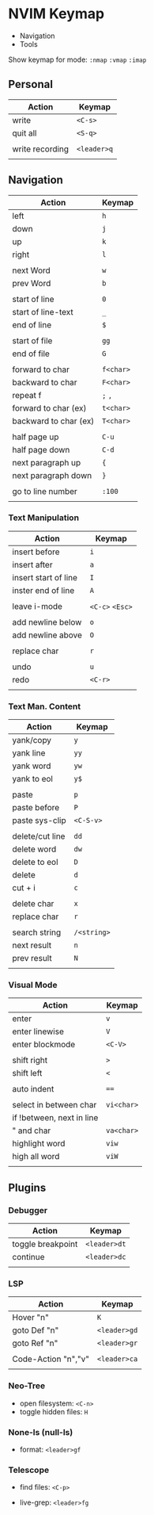 # NVIM Keymap

- Navigation
- Tools


Show keymap for mode: `:nmap` `:vmap` `:imap`




## Personal

| Action | Keymap |
| ------ | ------ |
| write  | `<C-s>` |
| quit all | `<S-q>` |
|   |   |
| write recording | `<leader>q` |
|   |   |




## Navigation


| Action | Keymap |
| ------ | ------ |
| left   | `h`    |
| down   | `j`    |
| up     | `k`    |
| right  | `l`    |
|        |        |
| next Word | `w` |
| prev Word | `b` |
|   |   |
| start of line | `0` |
| start of line-text | `_` |
| end of line | `$` |
|   |   |
| start of file | `gg` |
| end of file | `G` |
|   |   |
| forward to char | `f<char>` |
| backward to char | `F<char>` |
| repeat f | `;` `,` |
| forward to char (ex) | `t<char>`|
| backward to char (ex) | `T<char>` |
|   |   |
| half page up | `C-u` |
| half page down | `C-d` |
| next paragraph up | `{` |
| next paragraph down | `}` |
|   |   |
| go to line number | `:100` |
|   |   |




### Text Manipulation

| Action | Keymap |
| ------ | ------ |
| insert before | `i` |
| insert after | `a` |
| insert start of line | `I` |
| inster end of line | `A` |
|   |   |
| leave i-mode | `<C-c>` `<Esc>` |
|   |   |
| add newline below | `o` |
| add newline above | `O` |
|   |   |
| replace char | `r` |
|   |   |
| undo | `u` |
| redo | `<C-r>` |
|   |   |




### Text Man. Content

| Action | Keymap |
| ------ | ------ |
| yank/copy | `y` |
| yank line | `yy` |
| yank word | `yw` |
| yank to eol | `y$` |
|   |   |
| paste | `p` |
| paste before | `P` |
| paste sys-clip | `<C-S-v>` |
|   |   |
| delete/cut line | `dd` |
| delete word | `dw` |
| delete to eol | `D` |
| delete | `d` |
| cut + i | `c` |
|   |   |
| delete char | `x` |
| replace char | `r` |
|   |   |
| search string | `/<string>` |
| next result | `n` |
| prev result | `N` |
|   |   |




### Visual Mode

| Action | Keymap |
| ------ | ------ |
| enter | `v` |
| enter linewise | `V` |
| enter blockmode | `<C-V>` |
|   |   |
| shift right | `>` |
| shift left | `<` |
|   |   |
| auto indent | `==` |
|   |   |
| select in between char | `vi<char>` |
| if !between, next in line |   |
| " and char | `va<char>` |
| highlight word | `viw` |
| high all word | `viW` |
|   |   |




## Plugins


### Debugger

| Action | Keymap |
| ------ | ------ |
| toggle breakpoint | `<leader>dt` |
| continue | `<leader>dc` |
|   |   |



### LSP

| Action | Keymap |
| ------ | ------ |
| Hover "n" | `K` |
| goto Def "n" | `<leader>gd` |
| goto Ref "n" | `<leader>gr` |
|   |   |
| Code-Action "n","v" | `<leader>ca` |
|   |   |




### Neo-Tree

- open filesystem: `<C-n>`
- toggle hidden files: `H`



### None-ls (null-ls)

- format: `<leader>gf`




### Telescope

- find files: `<C-p>`

- live-grep: `<leader>fg`




